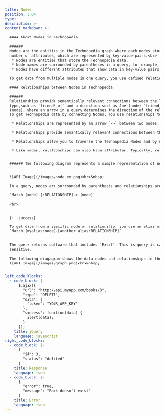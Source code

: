 ```yaml
---
title: Nodes 
position: 1.04
type:
description: >-
content_markdown: >-
  
  #### About Nodes in Technopedia
  
  ######
  Nodes are the entities in the Technopedia graph where each nodes stores specific data. Nodes can have any
  number of attributes, which are represented by key-value-pairs.<br> 
   * Nodes are entities that store the Technopedia data.
   * Node names are surrounded by parentheses in a query, for example, (Node).
   * Nodes have different attributes that show data in key-value pairs.
   
  To get data from multiple nodes in one query, you use defined relationships to other nodes in your queries to connect the nodes and their attributes. 

  #### Relationships between Nodes in Technopedia 

  ######
  Relationships provide semantically relevant connections between the Technopedia nodes. Relationships might have a
  type,such as `friend\_of` and a direction such as Joe (node) `friend_of` Bob
  (node), where an arrow in a query determines the direction of the relationship.
  To get Technopedia data by connecting Nodes, You use relationships to traverse nodes and define the criteria for the data that you want to extract from the database.

   * Relationships are represented by an arrow `->` between two nodes, which represent the direction of the relationship.   Relationships often exist only in a single direction, but they can be bidirectional.

   * Relationships provide semantically relevant connections between the Technopedia database nodes, for example, the manufacturer node has the relationship: `[vendor_of]->` software product node.

   * Relationships allow you to traverse the Technopedia Nodes and by using the Technopedia query language, and to get data from the specified nodes.

   * Like nodes, relationships can also have attributes. Typically, relationships have quantitative attributes, such as time intervals.


  ###### The following diagram represents a simple representation of nodes and relationships:


  ![API Image](/images/node_ex.png)<br>&nbsp;
  
  In a query, nodes are surrounded by parenthesis and relationships are surrounded by square brackets as shown in the following example:
  
  `Match (node)-[:RELATIONSHIP]-> (node)`
  
  <br>
 

  {: .success}

  To get data from a specific node or relationship, you use an alias or variable that you append to the node or relationship. That alias is bound to that node or relationship so you can use that alias in the Return clause of the MATCH query to get specific data from that node or alias.
  `Match (myalias:node)-[another_alias:RELATIONSHIP]`
  

  The query returns software that includes 'Excel'. This is query is case
  sensitive.
  
  The following diagagram shows the data nodes and relationships in the Technopedia database:
  ![API Image](/images/graph.png)<br>&nbsp;


left_code_blocks:
  - code_block: |-
      $.ajax({
        "url": "http://api.myapp.com/books/3",
        "type": "DELETE",
        "data": {
          "token": "YOUR_APP_KEY"
        },
        "success": function(data) {
          alert(data);
        }
      });
    title: jQuery
    language: javascript
right_code_blocks:
  - code_block: |-
      {
        "id": 3,
        "status": "deleted"
      }
    title: Response
    language: json
  - code_block: |-
      {
        "error": true,
        "message": "Book doesn't exist"
      }
    title: Error
    language: json  
---
```


